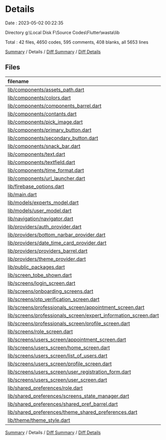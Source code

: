 # Details

Date : 2023-05-02 00:22:35

Directory g:\\Local Disk F\\Source Codes\\Flutter\\wasta\\lib

Total : 42 files,  4650 codes, 595 comments, 408 blanks, all 5653 lines

[Summary](results.md) / Details / [Diff Summary](diff.md) / [Diff Details](diff-details.md)

## Files
| filename | language | code | comment | blank | total |
| :--- | :--- | ---: | ---: | ---: | ---: |
| [lib/components/assets_path.dart](/lib/components/assets_path.dart) | Dart | 44 | 3 | 8 | 55 |
| [lib/components/colors.dart](/lib/components/colors.dart) | Dart | 42 | 2 | 18 | 62 |
| [lib/components/components_barrel.dart](/lib/components/components_barrel.dart) | Dart | 8 | 1 | 2 | 11 |
| [lib/components/contants.dart](/lib/components/contants.dart) | Dart | 6 | 0 | 3 | 9 |
| [lib/components/pick_image.dart](/lib/components/pick_image.dart) | Dart | 22 | 1 | 4 | 27 |
| [lib/components/primary_button.dart](/lib/components/primary_button.dart) | Dart | 62 | 0 | 2 | 64 |
| [lib/components/secondary_button.dart](/lib/components/secondary_button.dart) | Dart | 14 | 1 | 2 | 17 |
| [lib/components/snack_bar.dart](/lib/components/snack_bar.dart) | Dart | 34 | 5 | 2 | 41 |
| [lib/components/text.dart](/lib/components/text.dart) | Dart | 21 | 0 | 2 | 23 |
| [lib/components/textfield.dart](/lib/components/textfield.dart) | Dart | 48 | 5 | 3 | 56 |
| [lib/components/time_format.dart](/lib/components/time_format.dart) | Dart | 15 | 0 | 2 | 17 |
| [lib/components/url_launcher.dart](/lib/components/url_launcher.dart) | Dart | 12 | 3 | 2 | 17 |
| [lib/firebase_options.dart](/lib/firebase_options.dart) | Dart | 66 | 12 | 6 | 84 |
| [lib/main.dart](/lib/main.dart) | Dart | 343 | 26 | 29 | 398 |
| [lib/models/experts_model.dart](/lib/models/experts_model.dart) | Dart | 58 | 2 | 4 | 64 |
| [lib/models/user_model.dart](/lib/models/user_model.dart) | Dart | 40 | 2 | 4 | 46 |
| [lib/navigation/navigator.dart](/lib/navigation/navigator.dart) | Dart | 7 | 0 | 2 | 9 |
| [lib/providers/auth_provider.dart](/lib/providers/auth_provider.dart) | Dart | 278 | 40 | 42 | 360 |
| [lib/providers/bottom_narbar_provider.dart](/lib/providers/bottom_narbar_provider.dart) | Dart | 19 | 0 | 8 | 27 |
| [lib/providers/date_time_card_provider.dart](/lib/providers/date_time_card_provider.dart) | Dart | 25 | 12 | 16 | 53 |
| [lib/providers/providers_barrel.dart](/lib/providers/providers_barrel.dart) | Dart | 2 | 0 | 1 | 3 |
| [lib/providers/theme_provider.dart](/lib/providers/theme_provider.dart) | Dart | 18 | 0 | 4 | 22 |
| [lib/public_packages.dart](/lib/public_packages.dart) | Dart | 6 | 1 | 2 | 9 |
| [lib/screen_tobe_shown.dart](/lib/screen_tobe_shown.dart) | Dart | 20 | 9 | 5 | 34 |
| [lib/screens/login_screen.dart](/lib/screens/login_screen.dart) | Dart | 305 | 37 | 18 | 360 |
| [lib/screens/onboarding_screens.dart](/lib/screens/onboarding_screens.dart) | Dart | 154 | 9 | 13 | 176 |
| [lib/screens/otp_verification_screen.dart](/lib/screens/otp_verification_screen.dart) | Dart | 239 | 24 | 18 | 281 |
| [lib/screens/professionals_screen/appointment_screen.dart](/lib/screens/professionals_screen/appointment_screen.dart) | Dart | 339 | 33 | 9 | 381 |
| [lib/screens/professionals_screen/expert_information_screen.dart](/lib/screens/professionals_screen/expert_information_screen.dart) | Dart | 412 | 49 | 36 | 497 |
| [lib/screens/professionals_screen/profile_screen.dart](/lib/screens/professionals_screen/profile_screen.dart) | Dart | 205 | 24 | 11 | 240 |
| [lib/screens/role_screen.dart](/lib/screens/role_screen.dart) | Dart | 150 | 11 | 12 | 173 |
| [lib/screens/users_screen/appointment_screen.dart](/lib/screens/users_screen/appointment_screen.dart) | Dart | 339 | 33 | 9 | 381 |
| [lib/screens/users_screen/home_screen.dart](/lib/screens/users_screen/home_screen.dart) | Dart | 135 | 17 | 7 | 159 |
| [lib/screens/users_screen/list_of_users.dart](/lib/screens/users_screen/list_of_users.dart) | Dart | 80 | 1 | 3 | 84 |
| [lib/screens/users_screen/profile_screen.dart](/lib/screens/users_screen/profile_screen.dart) | Dart | 204 | 24 | 10 | 238 |
| [lib/screens/users_screen/user_registration_form.dart](/lib/screens/users_screen/user_registration_form.dart) | Dart | 243 | 37 | 17 | 297 |
| [lib/screens/users_screen/user_screen.dart](/lib/screens/users_screen/user_screen.dart) | Dart | 556 | 98 | 49 | 703 |
| [lib/shared_preferences/role.dart](/lib/shared_preferences/role.dart) | Dart | 13 | 5 | 8 | 26 |
| [lib/shared_preferences/screens_state_manager.dart](/lib/shared_preferences/screens_state_manager.dart) | Dart | 13 | 4 | 6 | 23 |
| [lib/shared_preferences/shared_pref_barrel.dart](/lib/shared_preferences/shared_pref_barrel.dart) | Dart | 3 | 0 | 1 | 4 |
| [lib/shared_preferences/theme_shared_preferences.dart](/lib/shared_preferences/theme_shared_preferences.dart) | Dart | 12 | 0 | 4 | 16 |
| [lib/theme/theme_style.dart](/lib/theme/theme_style.dart) | Dart | 38 | 64 | 4 | 106 |

[Summary](results.md) / Details / [Diff Summary](diff.md) / [Diff Details](diff-details.md)